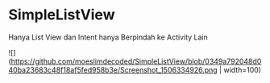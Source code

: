 # SimpleListView
Hanya List View dan Intent hanya Berpindah ke Activity Lain

![](https://github.com/moeslimdecoded/SimpleListView/blob/0349a792048d040ba23683c48f18af5fed958b3e/Screenshot_1506334926.png | width=100)
